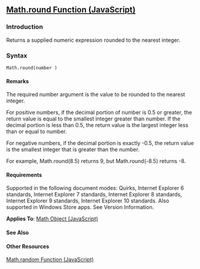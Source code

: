 ## [Math.round Function (JavaScript)](Math.round-Function.html)

### Introduction 

 Returns a supplied numeric expression rounded to the nearest integer.

### Syntax 

```
Math.round(number )
```

#### Remarks 

<div id="languageReferenceRemarksSection" class="section" name="collapseableSection" style="">
  <p xmlns:util="util">
    The required <span class="parameter" sdata="paramReference">number</span> argument is the value to be rounded to the nearest integer.
  </p>
  <p xmlns:util="util">
    For positive numbers, if the decimal portion of <span class="parameter" sdata="paramReference">number</span> is 0.5 or greater, the return value is equal to the smallest integer greater than
    <span class="parameter" sdata="paramReference">number</span>. If the decimal portion is less than 0.5, the return value is the largest integer less than or equal to <span class="parameter" sdata=
    "paramReference">number</span>.
  </p>
  <p xmlns:util="util">
    For negative numbers, if the decimal portion is exactly -0.5, the return value is the smallest integer that is greater than the number.
  </p>
  <p xmlns:util="util">
    For example, <span class="code">Math.round(8.5)</span> returns 9, but <span class="code">Math.round(-8.5)</span> returns -8.
  </p>
</div>

#### Requirements 

<div id="requirementsTitleSection" class="section" name="collapseableSection" style="">
  <p xmlns:util="util"></p>
  <p>
    Supported in the following document modes: Quirks, Internet Explorer 6 standards, Internet Explorer 7 standards, Internet Explorer 8 standards, Internet Explorer 9 standards, Internet Explorer 10
    standards. Also supported in Windows Store apps. See Version Information.
  </p>
  <p xmlns:util="util">
    <b>Applies To</b>: <span sdata="link"><a href="607b94cb-921c-43cd-b514-fdbc13aeced6.htm">Math Object (JavaScript)</a></span>
  </p>
</div>

#### See Also 

<div id="seeAlsoSection" class="section" name="collapseableSection" style="">
  <h4 class="subHeading">
    Other Resources
  </h4>
  <div class="seeAlsoStyle">
    <span sdata="link" xmlns:util="util"><a href="a28c5c66-c42f-4082-9b71-9a5ee4652cd7.htm">Math.random Function (JavaScript)</a></span>
  </div>
</div>

